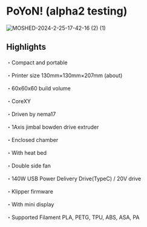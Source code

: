 # PoYoN! (alpha2 testing) 

![MOSHED-2024-2-25-17-42-16 (2) (1)](https://github.com/Nekozombie666/XoYoN/assets/54419831/70c9d10b-7c93-4e56-97a3-2a0bf6d4cafd)


## Highlights
・Compact and portable

・Printer size 130mm×130mm×207mm (about)

・60x60x60 build volume

・CoreXY 

・Driven by nema17

・1Axis jimbal bowden drive extruder

・Enclosed chamber

・With heat bed

・Double side fan

・140W USB Power Delivery Drive(TypeC) / 20V drive

・Klipper firmware

・With mini display

・Supported Filament PLA, PETG, TPU, ABS, ASA, PA
